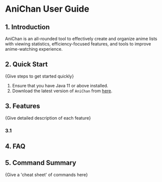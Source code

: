 # AniChan User Guide

## 1. Introduction

AniChan is an all-rounded tool to effectively create and organize anime lists with viewing statistics, efficiency-focused features, and tools to improve anime-watching experience.

## 2. Quick Start

{Give steps to get started quickly}

1. Ensure that you have Java 11 or above installed.
1. Download the latest version of `AniChan` from [here](http://link.to/duke).

## 3. Features 

{Give detailed description of each feature}
### 3.1 

## 4. FAQ

## 5. Command Summary
{Give a 'cheat sheet' of commands here}

